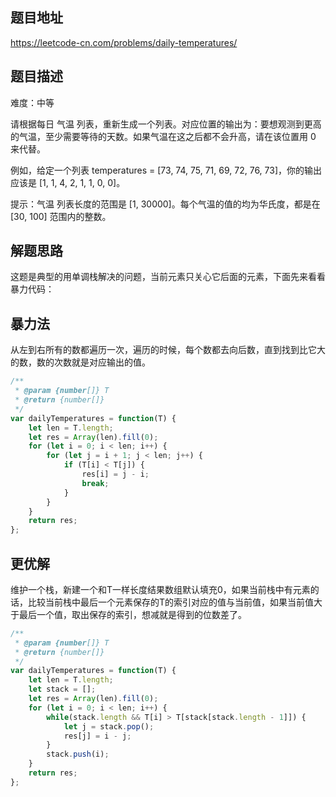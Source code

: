 ## 题目地址

https://leetcode-cn.com/problems/daily-temperatures/

## 题目描述

难度：中等

请根据每日 气温 列表，重新生成一个列表。对应位置的输出为：要想观测到更高的气温，至少需要等待的天数。如果气温在这之后都不会升高，请在该位置用 0 来代替。

例如，给定一个列表 temperatures = [73, 74, 75, 71, 69, 72, 76, 73]，你的输出应该是 [1, 1, 4, 2, 1, 1, 0, 0]。

提示：气温 列表长度的范围是 [1, 30000]。每个气温的值的均为华氏度，都是在 [30, 100] 范围内的整数。

## 解题思路

这题是典型的用单调栈解决的问题，当前元素只关心它后面的元素，下面先来看看暴力代码：

## 暴力法

从左到右所有的数都遍历一次，遍历的时候，每个数都去向后数，直到找到比它大的数，数的次数就是对应输出的值。

```js
/**
 * @param {number[]} T
 * @return {number[]}
 */
var dailyTemperatures = function(T) {
    let len = T.length;
    let res = Array(len).fill(0);
    for (let i = 0; i < len; i++) {
        for (let j = i + 1; j < len; j++) {
            if (T[i] < T[j]) {
                res[i] = j - i;
                break;
            }
        }
    }
    return res;
};
```

## 更优解

维护一个栈，新建一个和T一样长度结果数组默认填充0，如果当前栈中有元素的话，比较当前栈中最后一个元素保存的T的索引对应的值与当前值，如果当前值大于最后一个值，取出保存的索引，想减就是得到的位数差了。

```js
/**
 * @param {number[]} T
 * @return {number[]}
 */
var dailyTemperatures = function(T) {
    let len = T.length;
    let stack = [];
    let res = Array(len).fill(0);
    for (let i = 0; i < len; i++) {
        while(stack.length && T[i] > T[stack[stack.length - 1]]) {
            let j = stack.pop();
            res[j] = i - j;
        }
        stack.push(i);
    }
    return res;
};
```

